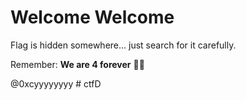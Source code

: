 # Welcome Welcome

Flag is hidden somewhere... just search for it carefully.

Remember: **We are 4 forever** 🕵️‍♂️

@0xcyyyyyyyy
#   c t f D  
 